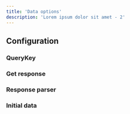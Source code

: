 ```yaml
---
title: 'Data options'
description: 'Lorem ipsum dolor sit amet - 2'
---
```


## Configuration

### QueryKey

### Get response

### Response parser

### Initial data
